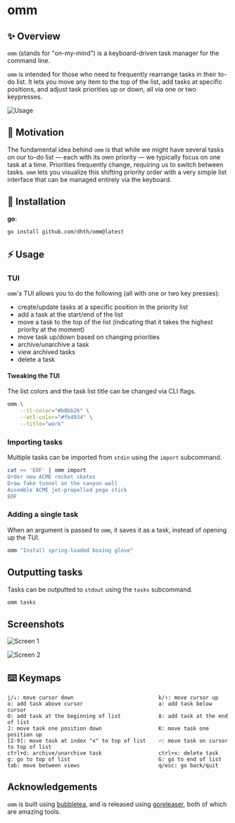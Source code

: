 # omm

✨ Overview
---

`omm` (stands for "on-my-mind") is a keyboard-driven task manager for the
command line.

`omm` is intended for those who need to frequently rearrange tasks in their
to-do list. It lets you move any item to the top of the list, add tasks at
specific positions, and adjust task priorities up or down, all via one or two
keypresses.

![Usage](https://tools.dhruvs.space/images/omm/omm.gif)

🤔 Motivation
---

The fundamental idea behind `omm` is that while we might have several tasks on
our to-do list — each with its own priority — we typically focus on one task at
a time. Priorities frequently change, requiring us to switch between tasks.
`omm` lets you visualize this shifting priority order with a very simple list
interface that can be managed entirely via the keyboard.

💾 Installation
---

**go**:

```sh
go install github.com/dhth/omm@latest
```

⚡️ Usage
---

### TUI

`omm`'s TUI allows you to do the following (all with one or two key presses):

- create/update tasks at a specific position in the priority list
- add a task at the start/end of the list
- move a task to the top of the list (indicating that it takes the highest
    priority at the moment)
- move task up/down based on changing priorities
- archive/unarchive a task
- view archived tasks
- delete a task

#### Tweaking the TUI

The list colors and the task list title can be changed via CLI flags.

```bash
omm \
    --tl-color="#b8bb26" \
    --atl-color="#fb4934" \
    --title="work"
```

### Importing tasks

Multiple tasks can be imported from `stdin` using the `import` subcommand.

```bash
cat << 'EOF' | omm import
Order new ACME rocket skates
Draw fake tunnel on the canyon wall
Assemble ACME jet-propelled pogo stick
EOF
```

### Adding a single task

When an argument is passed to `omm`, it saves it as a task, instead of opening
up the TUI.

```bash
omm "Install spring-loaded boxing glove"
```

Outputting tasks
---

Tasks can be outputted to `stdout` using the `tasks` subcommand.

```bash
omm tasks
```

Screenshots
---

![Screen 1](https://tools.dhruvs.space/images/omm/omm-1.png)

![Screen 2](https://tools.dhruvs.space/images/omm/omm-2.png)

⌨️ Keymaps
---

```text
j/↓: move cursor down                           k/↑: move cursor up
o: add task above cursor                        a: add task below cursor
O: add task at the beginning of list            A: add task at the end of list
J: move task one position down                  K: move task one position up
[2-9]: move task at index "x" to top of list    ⏎: move task on cursor to top of list
ctrl+d: archive/unarchive task                  ctrl+x: delete task
g: go to top of list                            G: go to end of list
tab: move between views                         q/esc: go back/quit
```

Acknowledgements
---

`omm` is built using [bubbletea][1], and is released using [goreleaser][2], both
of which are amazing tools.

[1]: https://github.com/charmbracelet/bubbletea
[2]: https://github.com/goreleaser/goreleaser
